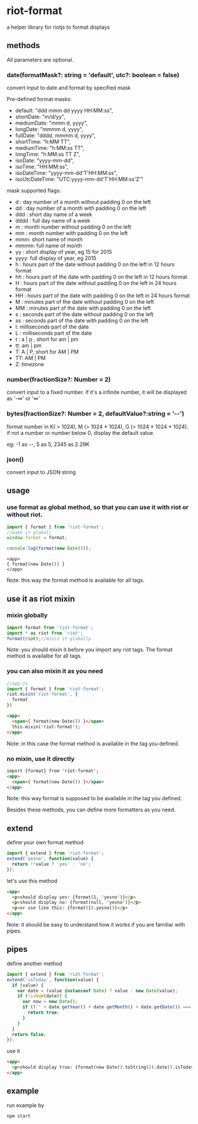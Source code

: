 # riot-format

a helper library for riotjs to format displays

## methods

All parameters are optional.

### date(formatMask?: string = 'default', utc?: boolean = false)

convert input to date and format by specified mask

Pre-defined format masks:
- default: "ddd mmm dd yyyy HH:MM:ss",
- shortDate: "m/d/yy",
- mediumDate: "mmm d, yyyy",
- longDate: "mmmm d, yyyy",
- fullDate: "dddd, mmmm d, yyyy",
- shortTime: "h:MM TT",
- mediumTime: "h:MM:ss TT",
- longTime: "h:MM:ss TT Z",
- isoDate: "yyyy-mm-dd",
- isoTime: "HH:MM:ss",
- isoDateTime: "yyyy-mm-dd'T'HH:MM:ss",
- isoUtcDateTime: "UTC:yyyy-mm-dd'T'HH:MM:ss'Z'"

mask supported flags:
- d : day number of a month without padding 0 on the left
- dd : day number of a month with padding 0 on the left
- ddd : short day name of a week
- dddd : full day name of a week
- m : month number without padding 0 on the left
- mm : month number with padding 0 on the left
- mmm: short name of month
- mmmm: full name of month
- yy : short display of year, eg 15 for 2015
- yyyy: full display of year, eg 2015
- h : hours part of the date without padding 0 on the left in 12 hours format
- hh : hours part of the date with padding 0 on the left in 12 hours format
- H : hours part of the date without padding 0 on the left in 24 hours format
- HH : hours part of the date with padding 0 on the left in 24 hours format
- M : minutes part of the date without padding 0 on the left
- MM : minutes part of the date with padding 0 on the left
- s : seconds part of the date without padding 0 on the left
- ss : seconds part of the date with padding 0 on the left
- l: milliseconds part of the date
- L : milliseconds part of the date
- t : a | p , short for am | pm
- tt: am | pm
- T: A | P, short for AM | PM
- TT: AM | PM
- Z: timezone

### number(fractionSize?: Number = 2)

convert input to a fixed number.
if it's a infinite number, it will be displayed as '-∞' or '∞'

### bytes(fractionSize?: Number = 2, defaultValue?:string = '--')

format number in K( > 1024), M (> 1024 * 1024), G (> 1024 * 1024 * 1024).
if not a number or number below 0, display the default value.

eg: -1 as --, 5 as 5, 2345 as 2.29K

### json()

convert input to JSON string

## usage

### use format as global method, so that you can use it with riot or without riot.

```js
import { format } from 'riot-format';
//make it global;
window.format = format;

console.log(format(new Date()));
```

```
<app>
{ format(new Date()) }
</app>
```
Note: this way the format method is available for all tags.

## use it as riot mixin

### mixin globally

```js
import format from 'riot-format';
import * as riot from 'riot';
format(riot);//mixin it globally
```

Note: you should mixin it before you import any riot tags. The format method is availalbe for all tags.

### you can also mixin it as you need

```js
//app.js
import { format } from 'riot-format';
riot.mixin('riot-format', {
  format
})
```

```html
<app>
  <span>{ format(new Date()) }</span>
  this.mixin('riot-format');
</app>
```
Note: in this case the format method is available in the tag you defined.

### no mixin, use it directly

```html
import {format} from 'riot-format';
<app>
  <span>{ format(new Date()) }</span>
</app>
```

Note: this way format is supposed to be available in the tag you defined.

Besides these  methods, you can define more formatters as you need.

## extend

define your own format method

```js
import { extend } from 'riot-format';
extend('yesno', function(value) {
  return !!value ? 'yes' : 'no';
});
```

let's use this method

```html
<app>
  <p>should display yes: {format(1, 'yesno')}</p>
  <p>should display no: {format(null, 'yesno')}</p>
  <p>or use like this: {format(1).yesno()}</p>
</app>
```

Note: it should be easy to understand how it works if you are familiar with pipes.

## pipes

define another method

```js
import { extend } from 'riot-format';
extend('isToday', function(value) {
  if (value) {
    var date = (value instanceof Date) ? value : new Date(value);
    if (!isNaN(date)) {
      var now = new Date();
      if (('' + date.getYear() + date.getMonth() + date.getDate()) === ('' + now.getYear() + now.getMonth() + now.getDate())) {
        return true;
      }
    }
  }
  return false;
});
```

use it

```html
<app>
  <p>should display true: {format(new Date().toString()).date().isToday()}</p>
</app>
```

## example

run example by

```sh
npm start
```
